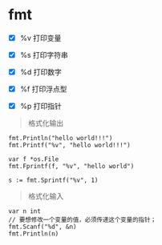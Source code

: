 # fmt
- [x] %v 打印变量
- [x] %s 打印字符串
- [x] %d 打印数字
- [x] %f 打印浮点型
- [x] %p 打印指针


> 格式化输出

```golang
fmt.Println("hello world!!!")
fmt.Printf("%v", "hello world!!!")

var f *os.File
fmt.Fprintf(f, "%v", "hello world")

s := fmt.Sprintf("%v", 1)
```

> 格式化输入

```golang
var n int
// 要想修改一个变量的值，必须传递这个变量的指针；
fmt.Scanf("%d", &n)
fmt.Println(n)
```
